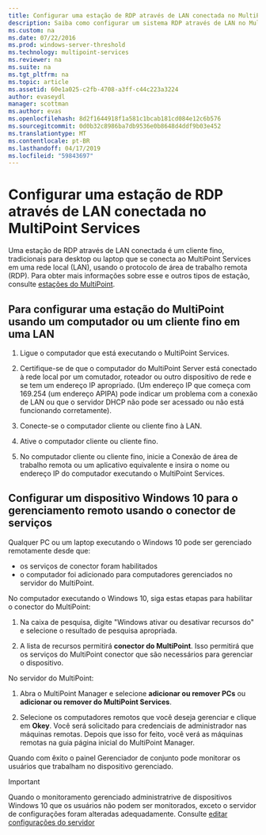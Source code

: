 ```yaml
---
title: Configurar uma estação de RDP através de LAN conectada no MultiPoint Services
description: Saiba como configurar um sistema RDP através de LAN no MultiPoint Services
ms.custom: na
ms.date: 07/22/2016
ms.prod: windows-server-threshold
ms.technology: multipoint-services
ms.reviewer: na
ms.suite: na
ms.tgt_pltfrm: na
ms.topic: article
ms.assetid: 60e1a025-c2fb-4708-a3ff-c44c223a3224
author: evaseydl
manager: scottman
ms.author: evas
ms.openlocfilehash: 8d2f1644918f1a581c1bcab181cd084e12c6b576
ms.sourcegitcommit: 0d0b32c8986ba7db9536e0b8648d4ddf9b03e452
ms.translationtype: MT
ms.contentlocale: pt-BR
ms.lasthandoff: 04/17/2019
ms.locfileid: "59843697"
---
```

# <a name="set-up-an-rdp-over-lan-connected-station-in-multipoint-services"></a>Configurar uma estação de RDP através de LAN conectada no MultiPoint Services
Uma estação de RDP através de LAN conectada é um cliente fino, tradicionais para desktop ou laptop que se conecta ao MultiPoint Services em uma rede local (LAN), usando o protocolo de área de trabalho remota (RDP). Para obter mais informações sobre esse e outros tipos de estação, consulte [estações do MultiPoint](MultiPoint-services-Stations.md).  
  
## <a name="to-set-up-a-multipoint-station-using-a-computer-or-thin-client-on-a-lan"></a>Para configurar uma estação do MultiPoint usando um computador ou um cliente fino em uma LAN  
  
1.  Ligue o computador que está executando o MultiPoint Services.  
  
2.  Certifique-se de que o computador do MultiPoint Server está conectado à rede local por um comutador, roteador ou outro dispositivo de rede e se tem um endereço IP apropriado. (Um endereço IP que começa com 169.254 (um endereço APIPA) pode indicar um problema com a conexão de LAN ou que o servidor DHCP não pode ser acessado ou não está funcionando corretamente).  
  
3.  Conecte-se o computador cliente ou cliente fino à LAN.  
  
4.  Ative o computador cliente ou cliente fino.  
  
5.  No computador cliente ou cliente fino, inicie a Conexão de área de trabalho remota ou um aplicativo equivalente e insira o nome ou endereço IP do computador executando o MultiPoint Services.

## <a name="set-up-a-windows-10-device-for-remote-management-by-using-connector-services"></a>Configurar um dispositivo Windows 10 para o gerenciamento remoto usando o conector de serviços
Qualquer PC ou um laptop executando o Windows 10 pode ser gerenciado remotamente desde que:
- os serviços de conector foram habilitados  
- o computador foi adicionado para computadores gerenciados no servidor do MultiPoint.  

No computador executando o Windows 10, siga estas etapas para habilitar o conector do MultiPoint:

1. Na caixa de pesquisa, digite "Windows ativar ou desativar recursos do" e selecione o resultado de pesquisa apropriada. 

2. A lista de recursos permitirá **conector do MultiPoint**. Isso permitirá que os serviços do MultiPoint conector que são necessários para gerenciar o dispositivo. 

No servidor do MultiPoint:
1. Abra o MultiPoint Manager e selecione **adicionar ou remover PCs** ou **adicionar ou remover do MultiPoint Services**.

2. Selecione os computadores remotos que você deseja gerenciar e clique em **Okey**.  Você será solicitado para credenciais de administrador nas máquinas remotas.  Depois que isso for feito, você verá as máquinas remotas na guia página inicial do MultiPoint Manager.

Quando com êxito o painel Gerenciador de conjunto pode monitorar os usuários que trabalham no dispositivo gerenciado.

> [!IMPORTANT]  
> Quando o monitoramento gerenciado administratrive de dispositivos Windows 10 que os usuários não podem ser monitorados, exceto o servidor de configurações foram alteradas adequadamente. Consulte [editar configurações do servidor](Edit-Server-Settings.md)